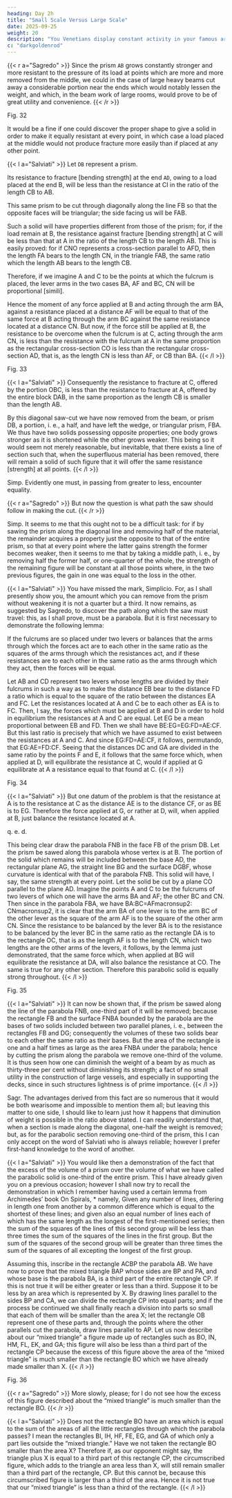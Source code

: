 ```yaml
---
heading: Day 2h
title: "Small Scale Versus Large Scale"
date: 2025-09-25
weight: 20
description: "You Venetians display constant activity in your famous arsenal. It is a great way to learn about mechanics."
c: "darkgoldenrod"
---
```




{{< r a="Sagredo" >}}
Since the prism `AB` grows constantly stronger and more resistant to the pressure of its load at points which are more and more removed from the middle, we could in the case of large heavy beams cut away a considerable portion near the ends which would notably lessen the weight, and which, in the beam work of large rooms, would prove to be of great utility and convenience.
{{< /r >}}


Fig. 32



It would be a fine if one could discover the proper shape to give a solid in order to make it equally resistant at every point, in which case a load placed at the middle would not produce fracture more easily than if placed at any other point.


{{< l a="Salviati" >}}
Let `DB` represent a prism.

Its resistance to fracture [bending strength] at the end `AD`, owing to a load placed at the end B, will be less than the resistance at CI in the ratio of the length CB to AB.

This same prism to be cut through diagonally along the line FB so that the opposite faces will be triangular; the side facing us will be FAB. 

Such a solid will have properties different from those of the prism; for, if the load remain at B, the resistance against fracture [bending strength] at C will be less than that at A in the ratio of the length CB to the length AB. This is easily proved: for if CNO represents a cross-section parallel to AFD, then the length FA bears to the length CN, in the triangle FAB, the same ratio which the length AB bears to the length CB. 

Therefore, if we imagine A and C to be the points at which the fulcrum is placed, the lever arms in the two cases BA, AF and BC, CN will be proportional [simili]. 

Hence the moment of any force applied at B and acting through the arm BA, against a resistance placed at a distance AF will be equal to that of the same force at B acting through the arm BC against the same resistance located at a distance CN. But now, if the force still be applied at B, the resistance to be overcome when the fulcrum is at C, acting through the arm CN, is less than the resistance with the fulcrum at A in the same proportion as the rectangular cross-section CO is less than the rectangular cross-section AD, that is, as the length CN is less than AF, or CB than BA.
{{< /l >}}

Fig. 33


{{< l a="Salviati" >}}
Consequently the resistance to fracture at C, offered by the portion OBC, is less than the resistance to fracture at A, offered by the entire block DAB, in the same proportion as the length CB is smaller than the length AB.

By this diagonal saw-cut we have now removed from the beam, or prism DB, a portion, i. e., a half, and have left the wedge, or triangular prism, FBA. We thus have two solids possessing opposite properties; one body grows stronger as it is shortened while the other grows weaker. This being so it would seem not merely reasonable, but inevitable, that there exists a line of section such that, when the superfluous material has been removed, there will remain a solid of such figure that it will offer the same resistance [strength] at all points.
{{< /l >}}


Simp.
Evidently one must, in passing from greater to less, encounter equality.



{{< r a="Sagredo" >}}
But now the question is what path the saw should follow in making the cut.
{{< /r >}}


Simp.
It seems to me that this ought not to be a difficult task: for if by sawing the prism along the diagonal line and removing half of the material, the remainder acquires a property just the opposite to that of the entire prism, so that at every point where the latter gains strength the former becomes weaker, then it seems to me that by taking a middle path, i. e., by removing half the former half, or one-quarter of the whole, the strength of the remaining figure will be constant at all those points where, in the two previous figures, the gain in one was equal to the loss in the other.


{{< l a="Salviati" >}}
You have missed the mark, Simplicio. For, as I shall presently show you, the amount which you can remove from the prism without weakening it is not a quarter but a third. It now remains, as suggested by Sagredo, to discover the path along which the saw must travel: this, as I shall prove, must be a parabola. But it is first necessary to demonstrate the following lemma:

If the fulcrums are so placed under two levers or balances that the arms through which the forces act are to each other in the same ratio as the squares of the arms through which the resistances act, and if these resistances are to each other in the same ratio as the arms through which they act, then the forces will be equal.

Let AB and CD represent two levers whose lengths are divided by their fulcrums in such a way as to make the distance EB bear to the distance FD a ratio which is equal to the square of the ratio between the distances EA and FC. Let the resistances located at A and C be to each other as EA is to FC. Then, I say, the forces which must be applied at B and D in order to hold in equilibrium the resistances at A and C are equal. Let EG be a mean proportional between EB and FD. Then we shall have BE:EG=EG:FD=AE:CF. But this last ratio is precisely that which we have assumed to exist between the resistances at A and C. And since EG:FD=AE:CF, it follows, permutando, that EG:AE=FD:CF. Seeing that the distances DC and GA are divided in the same ratio by the points F and E, it follows that the same force which, when applied at D, will equilibrate the resistance at C, would if applied at G equilibrate at A a resistance equal to that found at C.
{{< /l >}}

Fig. 34

{{< l a="Salviati" >}}
But one datum of the problem is that the resistance at A is to the resistance at C as the distance AE is to the distance CF, or as BE is to EG. Therefore the force applied at G, or rather at D, will, when applied at B, just balance the resistance located at A.

q. e. d.

This being clear draw the parabola FNB in the face FB of the prism DB. Let the prism be sawed along this parabola whose vertex is at B. The portion of the solid which remains will be included between the base AD, the rectangular plane AG, the straight line BG and the surface DGBF, whose curvature is identical with that of the parabola FNB. This solid will have, I say, the same strength at every point. Let the solid be cut by a plane CO parallel to the plane AD. Imagine the points A and C to be the fulcrums of two levers of which one will have the arms BA and AF; the other BC and CN. Then since in the parabola FBA, we have BA:BC=AFmacronsup2: CNmacronsup2, it is clear that the arm BA of one lever is to the arm BC of the other lever as the square of the arm AF is to the square of the other arm CN. Since the resistance to be balanced by the lever BA is to the resistance to be balanced by the lever BC in the same ratio as the rectangle DA is to the rectangle OC, that is as the length AF is to the length CN, which two lengths are the other arms of the levers, it follows, by the lemma just demonstrated, that the same force which, when applied at BG will equilibrate the resistance at DA, will also balance the resistance at CO. The same is true for any other section. Therefore this parabolic solid is equally strong throughout.
{{< /l >}}


Fig. 35


{{< l a="Salviati" >}}
It can now be shown that, if the prism be sawed along the line of the parabola FNB, one-third part of it will be removed; because the rectangle FB and the surface FNBA bounded by the parabola are the bases of two solids included between two parallel planes, i. e., between the rectangles FB and DG; consequently the volumes of these two solids bear to each other the same ratio as their bases. But the area of the rectangle is one and a half times as large as the area FNBA under the parabola; hence by cutting the prism along the parabola we remove one-third of the volume. It is thus seen how one can diminish the weight of a beam by as much as thirty-three per cent without diminishing its strength; a fact of no small utility in the construction of large vessels, and especially in supporting the decks, since in such structures lightness is of prime importance.
{{< /l >}}


Sagr.
The advantages derived from this fact are so numerous that it would be both wearisome and impossible to mention them all; but leaving this matter to one side, I should like to learn just how it happens that diminution of weight is possible in the ratio above stated. I can readily understand that, when a section is made along the diagonal, one-half the weight is removed; but, as for the parabolic section removing one-third of the prism, this I can only accept on the word of Salviati who is always reliable; however I prefer first-hand knowledge to the word of another.



{{< l a="Salviati" >}}
You would like then a demonstration of the fact that the excess of the volume of a prism over the volume of what we have called the parabolic solid is one-third of the entire prism. This I have already given you on a previous occasion; however I shall now try to recall the demonstration in which I remember having used a certain lemma from Archimedes’ book On Spirals,
*
 namely, Given any number of lines, differing in length one from another by a common difference which is equal to the shortest of these lines; and given also an equal number of lines each of which has the same length as the longest of the first-mentioned series; then the sum of the squares of the lines of this second group will be less than three times the sum of the squares of the lines in the first group. But the sum of the squares of the second group will be greater than three times the sum of the squares of all excepting the longest of the first group.

Assuming this, inscribe in the rectangle ACBP the parabola AB. We have now to prove that the mixed triangle BAP whose sides are BP and PA, and whose base is the parabola BA, is a third part of the entire rectangle CP. If this is not true it will be either greater or less than a third. Suppose it to be less by an area which is represented by X. By drawing lines parallel to the sides BP and CA, we can divide the rectangle CP into equal parts; and if the process be continued we shall finally reach a division into parts so small that each of them will be smaller than the area X; let the rectangle OB represent one of these parts and, through the points where the other parallels cut the parabola, draw lines parallel to AP. Let us now describe about our “mixed triangle” a figure made up of rectangles such as BO, IN, HM, FL, EK, and GA; this figure will also be less than a third part of the rectangle CP because the excess of this figure above the area of the “mixed triangle” is much smaller than the rectangle BO which we have already made smaller than X.
{{< /l >}}


Fig. 36

{{< r a="Sagredo" >}}
More slowly, please; for I do not see how the excess of this figure described about the “mixed triangle” is much smaller than the rectangle BO.
{{< /r >}}

{{< l a="Salviati" >}}
Does not the rectangle BO have an area which is equal to the sum of the areas of all the little rectangles through which the parabola passes? I mean the rectangles BI, IH, HF, FE, EG, and GA of which only a part lies outside the “mixed triangle.” Have we not taken the rectangle BO smaller than the area X? Therefore if, as our opponent might say, the triangle plus X is equal to a third part of this rectangle CP, the circumscribed figure, which adds to the triangle an area less than X, will still remain smaller than a third part of the rectangle, CP. But this cannot be, because this circumscribed figure is larger than a third of the area. Hence it is not true that our “mixed triangle” is less than a third of the rectangle.
{{< /l >}}


